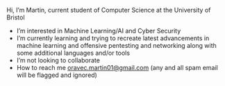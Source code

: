 Hi, I’m Martin, current student of Computer Science at the University of Bristol
- I’m interested in Machine Learning/AI and Cyber Security
- I’m currently learning and trying to recreate latest advancements in machine learning 
  and offensive pentesting and networking along with some additional languages and/or tools
- I’m not looking to collaborate
- How to reach me oravec.martin01@gmail.com (any and all spam email will be flagged and ignored)

<!---
### - Languages:
    - C, C#, C++
    - Python
    - Go
    - Java
    - JavaScript
    - HTML
    - MATLAB
    - MySQL, MariaDB
    - x86 assembly
### - Tools:
    - (Python libraries) TensorFlow+Keras, PyTorch, PyCryptodome, Numpy
    - (Text editors) IntelliJ, Visual Studio Code, vim+vi, nano, Notepad++
    - (Debugging) gdb, standard debugging tools embedded in text editors and web browsers
    - (Pentesting) nmap, msfvenom, Metasploit, Burp Suite, john the ripper, wireshark, Netcat+Socat
    - (VM manager) Virtual Box
    - (Game Engines) Unity
    - (Terminals) Bash, Powershell+Command Prompt
    - Git + GitHub
### - OS environments
####    - GNU/Linux:
      - Debian: Ubuntu 20.04, 22.04, Kali, Parrot, Arch, Raspberry Pi OS CLI + GUI
      - Red Hat: Fedora, CentOS
####    - Windows:
      - XP, 7, 8+8.1, 10, 11 
### - Knowledge: 
####        - General
            - Parallel Programming (Intermediate/Advanced)
            - Secure Programming skills (Advanced)
            - Future proof coding solutions (Advanced)
            - Optimization (Intermediate/Advanced)
####        - Machine Learning / AI
            - Tensorflow+Keras, PyTorch (python libraries for ML)
            - Min-Max with alpha beta pruning (Basic Game AI)
            - regression based models
            - Deep Neural Networks
            - Residual Neural Networks
            - Convolutional Neural Networks
            - U-Net (NN structure)
            - ResNet (NN structure)
####        - Pentesting and exploitation:
            - Binary exploitation (Intermediate)
            - Cryptography exploitation (Beginner/Intermediate)
              - exploiting unsafe or insecure algorithms/implementations 
            - Web hacking (Intermediate)
            - Privilege escalation (Linux: Intermediate,  Windows: Beginner)
            - Network Security (Intermediate)
            - Vulnerability research (Beginner/Intermediate)
        
--->
<!---
MartinOravecSvK/MartinOravecSvK is a ✨ special ✨ repository because its `README.md` (this file) appears on your GitHub profile.
You can click the Preview link to take a look at your changes.
--->
